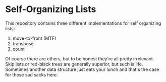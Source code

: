 # Self-Organizing Lists

This repository contains three different implementations for self organizing lists:

1. move-to-front (MTF)
2. transpose
3. count

Of course there are others, but to be honest they're all pretty irrelevant. Skip lists or red-black trees are generally
superior, but such is life. Sometimes another data structure just eats your lunch and that's the case for these sad
sacks here.